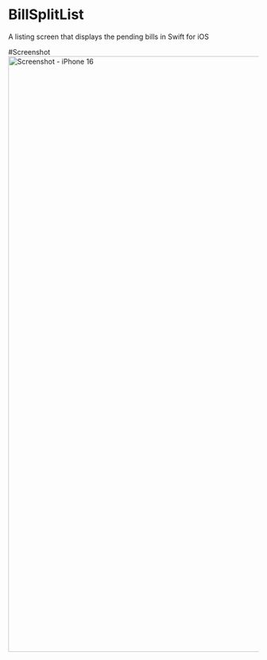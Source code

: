 # BillSplitList
A listing screen that displays the pending bills in Swift for iOS

#Screenshot
<img src="https://github.com/user-attachments/assets/2eb3b01e-52b9-4fbb-b851-c7786d608ef0" alt="Screenshot - iPhone 16" width="600" height="1200" />
